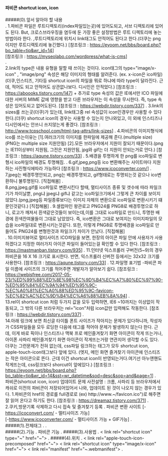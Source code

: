 #### 파비콘 shortcut icon, icon

#####(0).앞서 알아야 할 내용  
.
	1.파비콘 파일은 루트디렉토리(index파일있는곳)에 있어도되고, 서브 디렉토리에 있어도 된다.
	    But, 크로스브라우징을 염두에 둔 가장 좋은 설정방법은 루트 디렉토리에 놓는방법이라 한다. 
	    ,루트디렉토리에 위치시 link태그도 안적어도 된다고 한다.(더쿠는 png이지만 루트디렉토리에 놓긴했다.)
	    [참조링크 : <https://eyoom.net/bbs/board.php?bo_table=tip&wr_id=14>]  
	    [참조링크 : <https://myseolabo.com/wordpress/what-is-cms>]    
.    
	2.link의 type은 내용 유형을 말할 때 쓰이는 것이다. icon태그의 type="image/x-icon" , "image/png" 속성은 해당 이미지의 형태를 알려준다. (ex. x-icon은 ico파일)
	    (더쿠,인스티즈, 기타등 shortcut icon의 파일을 뭐로 하냐에 따라 type이 달라진다. 근데, 적어도 되고 안적어도 상관없나보다. 디시인은 안적었다.)
        [참조링크 : <https://aboooks.tistory.com/147>]
        +
        추가로
        type 속성의 값은 IE에서만 ICO 파일에 대한 서버의 MIME 값에 영향을 받고 다른 브라우저는 이 속성을 무시한다.
        즉, type 속성은 있어도되고 없어도된다.
        [참조링크 : <https://webdir.tistory.com/337>]
.
    3.link의 sizes를 쓰는곳(더쿠)가 있는데, link태그중 rel 속성값이 icon인경우만 사용할 수 있다한다.(더쿠)
        shortcut icon의 경우는 사용할 수 있는지 안나와있고, 이 외에 인스티즈나 디시인에서는 안쓰니 쓰지않는게 좋겠다.
        [참조링크 : <http://www.tcpschool.com/html-tag-attrs/link-sizes>]
.
    4.파비콘의 이미지형식에 ico를 쓰는이유는
        [1].여러크기의 이미지를 한파일에 제공해 준다.(multiple size)(PNG는 multiple size 지원안됨)
        [2].모든 브라우저에서 지원이 잘되기 때문이다.(png는 IE11이상부터 지원됨, 그전은 지원안됨, jpg와 gif는 더 지원이 안되는거로 안다.)
        [참조링크 : <https://aqune.tistory.com/33>]
.
    5.배경을 투명하게 한 png를 ico파일로 변형시 ico파일의 배경도 투명해짐.
.
    6.gif,jpeg,png등 ico 변환해주는 사이트마다 지원하는 사진형식에따라 가능하다
        [참조링크 : <https://www.icoconverter.com/>]
.
    7.jpeg는 배경투명안되고, png는 배경투명되고, gif형태로는 투명되는것 같으나 ico변환하니 불투명된다.
        [직접해봄] 
.      
    8.png,jpeg,gif를 ico파일로 변환시킨다 할때, 멀티사이즈 종류 및 갯수에 따라 파일크기가 차이날뿐, png냐 jpeg냐 gif냐
        같고는 ico파일크기에서 그렇게 큰 차이를 보이지 않았다.(png,jpeg등 파일종류보다는 이미지 자체의 변환으로 ico파일로 변환시키기 떄문인것같다.)
        [직접해봄]
.
    9.셀럽마인 왕관로고 PNG24를 PNG8로 배경투명으로 하니, 로고가 깨져서 흰색같은것들이 보이는데,이를 그대로 ico파일로
        만드니, 투명한 배경에 흰색잔여물들이 그대로 남았었다. 즉, ico변환은 그대로 보여지는 이미지파일의 모습을 ico파일대로
        변환시키는것같다. 또한, 이렇게 PNG8로 투명배경을 ico파일로 만들어도 PNG24를 변형한것과 파일크기 차이가 안났다.
        [직접해봄]    
.
    10.이미지뷰어로 멀티사이즈 ICO파일을 보면, 한장의 아이콘 파일 안에 사용자가 사용하겠다고 지정한 여러가지 아이콘 파일이 들어있는걸 확인할 수 있다 한다.
        [참조링크 : <https://mastmanban.tistory.com/935>]
.
    11.인터넷 익스프롤러 구버전(5~9)의 경우 파비콘을 16 X 16 크기로 표시한다. 반면, 익스프롤러 신버전 등에서는 32x32 크기를 사용한다.
        [참조링크 : <https://aqune.tistory.com/33>]
.
    12.파일명 표기법
        -파비콘 파일 이름에 사이즈의 크기를 적어주면 개발자가 알아보기 쉽다.
        [참조링크 : <https://webisfree.com/2017-05-23/%ED%99%88%ED%8E%98%EC%9D%B4%EC%A7%80%EC%97%90-%ED%95%84%EC%9A%94%ED%95%9C-%EC%A0%81%EC%A0%88%ED%95%9C-favicon-%EC%82%AC%EC%9D%B4%EC%A6%88%EB%8A%94>]
.  
    13.rel이 shortcut icon 처럼 두가지 값을 모두 입력하면, IE6 ~10까지는 이상없이 작동되고, 그 밖의 다른 브라우저는
        rel="icon"처럼 icon값만 입력해도 작동한다.
        [참조링크 : <https://webdir.tistory.com/337>]
.    
    14.아래 링크에 보면 최신글 타이틀 폰트 사이즈가 작아지는 문제가 있다하니까, 작성자가 CSS파일들을 모두 로딩한 다음에 태그를 적어야
        문제가 발생하지 않는다 한다.
        근데, 이게 바로 픽이나 인스티즈나 맥북 프로 메인즐겨찾기 화면 아이콘이 작게 뜨는거나, 아이폰 사파리 메인즐겨찾기 화면 아이콘이 작게뜨는거랑
        연관지어 생각할 수도 있다. 더쿠는 그런문제가 전혀 없는데, css파일 링크하는 태그가 모두 shortcut icon, apple-touch-icon태그보다 앞에 있다.
        (엣지, 메인 화면 즐겨찾기 아이콘에 인스티즈는 작은 아이콘으로 뜬다. 근데 이건 shortcut icon이 반영되는거다.여기선 아누앤핸도 작게뜨는데, css링크보다 shorcut이 앞에있다.)
        [참조링크 : <https://eyoom.net/bbs/board.php?bo_table=tip&wr_id=14&sst=wr_datetime&sod=desc&sop=and&page=1>]
.    
    파비콘(shortcut icon, icon) 업데이트 문제
        사전설명 : 크롬, 사파리 등 브라우저에서 캐쉬로 이전의 파비콘이 저장되어있어서 나와, 업데이트 된 것이 나오지 않는 경우가 있다.
        1.파비콘의 href의 경로를 full경로로 (ex) http://www.~/favicon.ico")로 해주면 잘 읽어 온다고 하기도 한다.
        [참조링크 : <https://dreamaz.tistory.com/371>]
.        
        2.쿠키,방문기록 삭제하고 다시 접속 및 즐겨찾기 등록
.
    파비콘 변환 사이트
        [-https://icoconvert.com/ - 멀티사이즈 가능]    
        [-https://www.icoconverter.com/ - 멀티사이즈 가능 + GIF가능]
.        
#####(1).전체태그
.
	<link rel="shortcut icon" type="image/x-icon" href="~">
.    
#####(2).기능
.
    파비콘 기능
.
#####(3).사용법
.
	< link rel="shortcut icon" type="~" href="~">
.
#####(4).위치
.
    < link rel="apple-touch-icon-precomposed" href="~">
    < link rel="shortcut icon" type="image/x-icon" href="~">
    < link rel="manifest" href="~.webmanifest">
.

